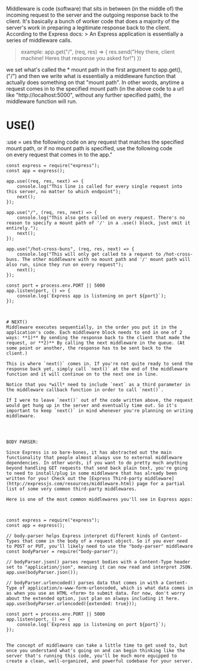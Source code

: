 Middleware is code (software) that sits in between (in the middle of) the incoming request to the server and the outgoing response back to the client. It's basically a bunch of worker code that does a majority of the server's work in preparing a legitimate response back to the client. According to the Express docs:
      > An Express application is essentially a series of middleware calls.
>example: 
    app.get("/", (req, res) => {
      res.send("Hey there, client machine! Heres that response you asked for!")
    })

we set what's called the * mount path in the first argument to app.get(), ("/") and then we write what is essentially a middleware function that actually does something on that "mount path". In other words, anytime a request comes in to the specified mount path (in the above code to a url like "http://localhost:5000", without any further specified path), the middleware function will run.



# USE()
:use = ues the following code on any request that matches the specified mount path, or if no mount path is specified, use the following code on every request that comes in to the app."



```
const express = require("express");
const app = express();

app.use((req, res, next) => {
    console.log("This line is called for every single request into this server, no matter to which endpoint");
    next();
});

app.use("/", (req, res, next) => {
    console.log("This also gets called on every request. There's no reason to specify a mount path of '/' in a .use() block, just omit it entirely.");
    next();
});

app.use("/hot-cross-buns", (req, res, next) => {
    console.log("This will only get called to a request to /hot-cross-buns. The other middleware with no mount path and '/' mount path will also run, since they run on every request");
    next();
});

const port = process.env.PORT || 5000
app.listen(port, () => {
    console.log(`Express app is listening on port ${port}`);
});



# NEXT()
Middleware executes sequentially, in the order you put it in the application's code. Each middleware block needs to end in one of 2 ways: **1)** By sending the response back to the client that made the request, or **2)** By calling the next middleware in the queue. (At some point or another, the response has to be sent back to the client.)

This is where `next()` comes in. If you're not quite ready to send the response back yet, simply call `next()` at the end of the middleware function and it will continue on to the next one in line.

Notice that you *will* need to include `next` as a third parameter in the middleware callback function in order to call `next()`.

If I were to leave `next()` out of the code written above, the request would get hung up in the server and eventually time out. So it's important to keep `next()` in mind whenever you're planning on writing middleware.




BODY PARSER: 

Since Express is so bare-bones, it has abstracted out the main functionality that people almost always use to external middleware dependencies. In other words, if you want to do pretty much anything beyond handling GET requests that send back plain text, you're going to need to install/plug in some middleware that has already been written for you! Check out the [Express Third-party middleware](http://expressjs.com/resources/middleware.html) page for a partial list of some very common third-party middlewares.

Here is one of the most common middlewares you'll see in Express apps:



const express = require("express");
const app = express();

// body-parser helps Express interpret different kinds of Content-Types that come in the body of a request object. So if you ever need to POST or PUT, you'll likely need to use the "body-parser" middleware
const bodyParser = require("body-parser");

// bodyParser.json() parses request bodies with a Content-Type header set to "application/json", meaning it can now read and interpret JSON.
app.use(bodyParser.json());

// bodyParser.urlencoded() parses data that comes in with a Content-Type of application/x-www-form-urlencoded, which is what data comes in as when you use an HTML <form> to submit data. For now, don't worry about the extended option, just plan on always including it here.
app.use(bodyParser.urlencoded({extended: true}));

const port = process.env.PORT || 5000
app.listen(port, () => {
    console.log(`Express app is listening on port ${port}`);
});


The concept of middleware can take a little time to get used to, but once you understand what's going on and can begin thinking like the server that's running this code, you'll be much more equipped to create a clean, well-organized, and powerful codebase for your server.